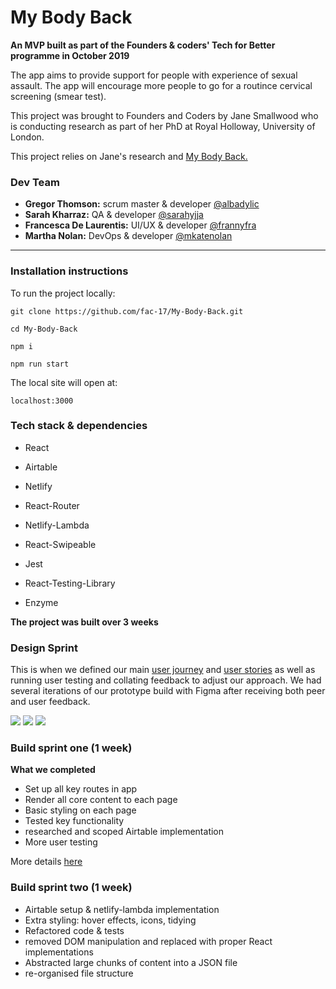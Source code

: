 # My Body Back

**An MVP built as part of the Founders & coders' Tech for Better programme in October 2019**

The app aims to provide support for people with experience of sexual assault. The app will encourage more people to go for a routince cervical screening (smear test).

This project was brought to Founders and Coders by Jane Smallwood who is conducting research as part of her PhD at Royal Holloway, University of London.

This project relies on Jane's research and [My Body Back.](http://www.mybodybackproject.com)

### Dev Team

- **Gregor Thomson:** scrum master & developer [@albadylic](https://github.com/Albadylic)
- **Sarah Kharraz:** QA & developer [@sarahyjja](https://github.com/sarahyjja)
- **Francesca De Laurentis:** UI/UX & developer [@frannyfra](https://github.com/frannyfra)
- **Martha Nolan:** DevOps & developer [@mkatenolan](https://github.com/mkatenolan)

---

### Installation instructions

To run the project locally:

```
git clone https://github.com/fac-17/My-Body-Back.git

cd My-Body-Back

npm i

npm run start

```

The local site will open at:

```
localhost:3000
```
### Tech stack & dependencies 

* React 
* Airtable 
* Netlify 

* React-Router
* Netlify-Lambda
* React-Swipeable 
* Jest 
* React-Testing-Library
* Enzyme 


**The project was built over 3 weeks** 

### Design Sprint 

This is when we defined our main [user journey](https://github.com/fac-17/My-Body-Back/wiki/User-Journey) and [user stories](https://github.com/fac-17/My-Body-Back/wiki/User-Stories) as well as running user testing and collating feedback to adjust our approach. We had several iterations of our prototype build with Figma after receiving both peer and user feedback. 

![](https://i.imgur.com/HwhbOzZ.png)
![](https://i.imgur.com/4FJExsn.png)
![](https://i.imgur.com/AGNNltS.png)

### Build sprint one (1 week)

**What we completed** 

* Set up all key routes in app 
* Render all core content to each page 
* Basic styling on each page 
* Tested key functionality 
* researched and scoped Airtable implementation
* More user testing 

More details [here](https://github.com/fac-17/My-Body-Back/wiki/Build-Sprint-1)

### Build sprint two (1 week)

* Airtable setup & netlify-lambda implementation 
* Extra styling: hover effects, icons, tidying 
* Refactored code & tests
* removed DOM manipulation and replaced with proper React implementations 
* Abstracted large chunks of content into a JSON file 
* re-organised file structure 


